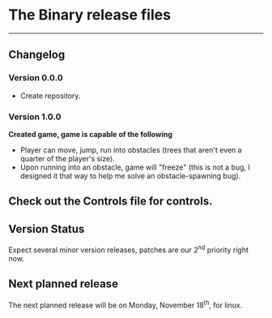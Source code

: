 # The Binary release files

---

## Changelog

### Version 0.0.0

- Create repository.

### Version 1.0.0

__Created game, game is capable of the following__
- Player can move, jump, run into obstacles (trees that aren't even a quarter of the player's size).
- Upon running into an obstacle, game will "freeze" (this is not a bug, I designed it that way to help me solve an obstacle-spawning bug).

Check out the Controls file for controls.
---

## Version Status
Expect several minor version releases, patches are our 2<sup>nd</sup> priority right now.

## Next planned release
The next planned release will be on Monday, November 18<sup>th</sup>, for linux.  
